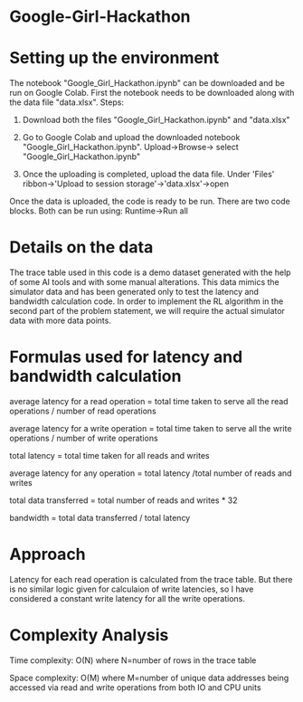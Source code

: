 # Google-Girl-Hackathon
# Setting up the environment
The notebook "Google_Girl_Hackathon.ipynb" can be downloaded and be run on Google Colab. First the notebook needs to be downloaded along with the data file "data.xlsx". 
Steps:
1. Download both the files "Google_Girl_Hackathon.ipynb" and "data.xlsx"
   
3. Go to Google Colab and upload the downloaded notebook "Google_Girl_Hackathon.ipynb".
   Upload->Browse-> select "Google_Girl_Hackathon.ipynb"
   
5. Once the uploading is completed, upload the data file.
   Under 'Files' ribbon->'Upload to session storage'->'data.xlsx'->open
   
Once the data is uploaded, the code is ready to be run. There are two code blocks. Both can be run using:
Runtime->Run all

# Details on the data
The trace table used in this code is a demo dataset generated with the help of some AI tools and with some manual alterations. This data mimics the simulator data and has been generated only to test the latency and bandwidth calculation code. In order to implement the RL algorithm in the second part of the problem statement, we will require the actual simulator data with more data points.

# Formulas used for latency and bandwidth calculation
average latency for a read operation = total time taken to serve all the read operations / number of read operations

average latency for a write operation = total time taken to serve all the write operations / number of write operations

total latency = total time taken for all reads and writes

average latency for any operation = total latency /total number of reads and writes

total data transferred = total number of reads and writes * 32

bandwidth = total data transferred / total latency

# Approach
Latency for each read operation is calculated from the trace table. But there is no similar logic given for calculaion of write latencies, so I have considered a constant write latency for all the write operations.

# Complexity Analysis
Time complexity: O(N) where N=number of rows in the trace table

Space complexity: O(M) where M=number of unique data addresses being accessed via read and write operations from both IO and CPU units
